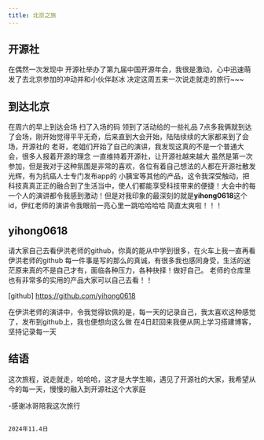 ```yaml
---
title: 北京之旅
---
```


## 开源社
在偶然一次发现中 开源社举办了第九届中国开源年会，我很是激动，心中迅速萌发了去北京参加的冲动并和小伙伴赵冰
决定这周五来一次说走就走的旅行~~~

## 到达北京
在周六的早上到达会场 扫了入场的码 领到了活动给的一些礼品 7点多我俩就到达了会场，刚开始觉得平平无奇，后来直到大会开始，陆陆续续的大家都来到了会场，开源社的
老哥，老姐们开始了自己的演讲，我发现这真的不是一个普通大会，很多人报着开源的理念 一直维持着开源社，让开源社越来越大
虽然是第一次参加，但是我对于这种氛围是非常的喜欢，各位有着自己想法的人都在开源社散发光辉，有为抗癌人士专门发布app的
小胰宝等其他的产品，这令我深受触动，把科技真真正正的融合到了生活当中，使人们都能享受科技带来的便捷！大会中的每一个人的演讲都令我感到激动！但是对我印象的最深刻的就是**yihong0618**这个id，伊红老师的演讲令我眼前一亮心里一跳哈哈哈哈
简直太爽啦！！！
## yihong0618
请大家自己去看伊洪老师的github，你真的能从中学到很多，在火车上我一直再看伊洪老师的github
每一件事是写的那么的真诚，有很多我也感同身受，生活的迷茫原来真的不是自己才有，面临各种压力，各种抉择！做好自己。
老师的仓库里也有非常多的实用的产品大家可以自己去看！！

[github] https://github.com/yihong0618

在伊洪老师的演讲中，令我觉得钦佩的是，每一天的记录自己，我太喜欢这种感觉了，发布到github上，我也便想向这么做
在4日赶回来我便从网上学习搭建博客，坚持记录每一天

## 结语
这次旅程，说走就走，哈哈哈，这才是大学生嘛，遇见了开源社的大家，我希望从今的每一天，慢慢的融入到开源社这个大家庭

-感谢冰哥陪我这次旅行
                                        
                                                                        2024年11.4日